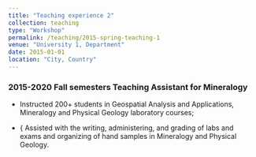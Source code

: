 ```yaml
---
title: "Teaching experience 2"
collection: teaching
type: "Workshop"
permalink: /teaching/2015-spring-teaching-1
venue: "University 1, Department"
date: 2015-01-01
location: "City, Country"
---
```


### 2015-2020 Fall semesters Teaching Assistant for Mineralogy

* Instructed 200+ students in Geospatial Analysis and Applications, Mineralogy and Physical Geology laboratory courses;

* { Assisted with the writing, administering, and grading of labs and exams and organizing of hand samples in Mineralogy and Physical Geology.

